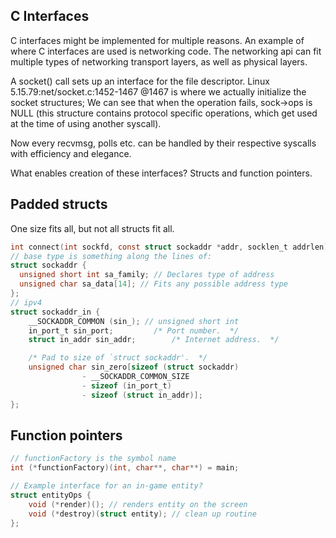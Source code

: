 C Interfaces
-----------------
C interfaces might be implemented for multiple reasons.
An example of where C interfaces are used is networking code.
The networking api can fit multiple types of networking transport layers, as well as physical layers.

A socket() call sets up an interface for the file descriptor.
Linux 5.15.79:net/socket.c:1452-1467
@1467 is where we actually initialize the socket structures;
We can see that when the operation fails, sock->ops is NULL (this structure contains protocol specific operations, which get used at the time of using another syscall).

Now every recvmsg, polls etc. can be handled by their respective syscalls with efficiency and elegance.

What enables creation of these interfaces?
Structs and function pointers.

Padded structs
--------------
One size fits all, but not all structs fit all.
```c
int connect(int sockfd, const struct sockaddr *addr, socklen_t addrlen);
// base type is something along the lines of:
struct sockaddr {
  unsigned short int sa_family; // Declares type of address
  unsigned char sa_data[14]; // Fits any possible address type
};
// ipv4
struct sockaddr_in {
	__SOCKADDR_COMMON (sin_); // unsigned short int
	in_port_t sin_port;			/* Port number.  */
	struct in_addr sin_addr;		/* Internet address.  */

	/* Pad to size of `struct sockaddr'.  */
	unsigned char sin_zero[sizeof (struct sockaddr)
				- __SOCKADDR_COMMON_SIZE
				- sizeof (in_port_t)
				- sizeof (struct in_addr)];
};
```

Function pointers
-----------------
```C
// functionFactory is the symbol name
int (*functionFactory)(int, char**, char**) = main;

// Example interface for an in-game entity?
struct entityOps {
	void (*render)(); // renders entity on the screen
	void (*destroy)(struct entity); // clean up routine
};
```
